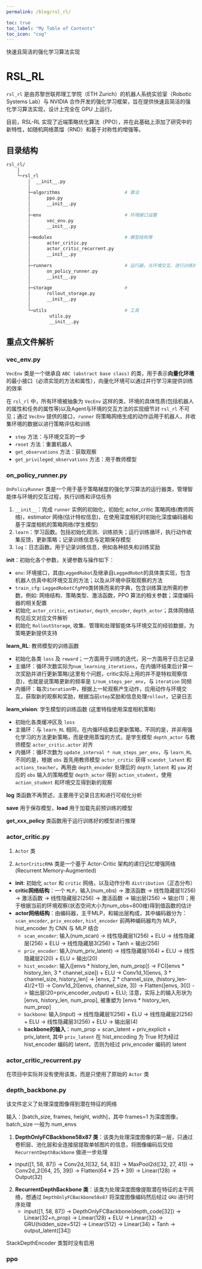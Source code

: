```yaml
---
permalink: /blog/rsl_rl/

toc: true
toc_label: "My Table of Contents"
toc_icon: "cog"
---
```


快速且简洁的强化学习算法实现

# RSL_RL

`rsl_rl` 是由苏黎世联邦理工学院（ETH Zurich）的机器人系统实验室（Robotic Systems Lab）与 NVIDIA 合作开发的强化学习框架，旨在提供快速且简洁的强化学习算法实现，设计上完全在 GPU 上运行。

目前，RSL-RL 实现了近端策略优化算法（PPO），并在此基础上添加了研究中的新特性，如随机网络蒸馏（RND）和基于对称性的增强等。

## 目录结构

```bash
rsl_rl/
    │
    └─rsl_rl
        │  __init__.py
        │
        ├─algorithms                        # 算法
        │      ppo.py
        │      __init__.py
        │
        ├─env                               # 环境接口设置
        │      vec_env.py
        │      __init__.py
        │
        ├─modules                           # 模型结构等
        │      actor_critic.py
        │      actor_critic_recurrent.py
        │      __init__.py
        │
        ├─runners                           # 运行器，与环境交互、进行训练的核心
        │      on_policy_runner.py
        │      __init__.py
        │
        ├─storage                           # 
        │      rollout_storage.py
        │      __init__.py
        │
        └─utils                             # 工具
                utils.py
                __init__.py
```

## 重点文件解析

### vec_env.py 

`VecEnv` 类是一个继承自 `ABC (abstract base class)` 的类，用于表示**向量化环境**的最小接口（必须实现的方法和属性），向量化环境可以通过并行学习来提供训练的效率

在 `rsl_rl` 中，所有环境被抽象为 `VecEnv` 这样的类，环境的具体性质(包括机器人的属性和任务的属性等)以及Agent与环境的交互方法的实现细节对 `rsl_rl` 不可见；通过 `VecEnv` 提供的接口，`runner` 将策略网络生成的动作运用于机器人，并收集环境的数据以进行策略评估和训练

- `step` 方法：与环境交互的一步
- `reset` 方法：重置机器人
- `get_observations` 方法：获取观察
- `get_privileged_observations` 方法：用于教师模型

### on_policy_runner.py

`OnPolicyRunner` 类是一个用于基于策略梯度的强化学习算法的运行器类，管理智能体与环境的交互过程，执行训练和评估任务

1. `__init__`：完成 `runner` 实例的初始化，初始化 actor_critic 策略网络(教师网络)，estimator 网络(估计特权信息)，在使用深度相机时初始化深度编码器和基于深度相机的策略网络(学生模型)
2. `learn`：学习函数。包括初始化观测、训练损失；运行训练循环，执行动作收集反馈，更新策略；记录训练信息与定期保存模型
3. `log`：日志函数。用于记录训练信息，例如各种损失和训练奖励

**__init__**：初始化各个参数，关键参数与操作如下：
 - `env`: 环境接口，其由`LeggedRobot`及继承自`LeggedRobot`的具体类实现，包含机器人仿真中和环境交互的方法；以及从环境中获取观察的方法
 - `train_cfg`: `LeggedRobotCfgPPO`类转换而来的字典，包含训练算法所需的参数，例如: 网络结构、策略类型、激活函数，PPO 算法的相关参数；深度编码器的相关配置
 - 初始化 `actor_critic`, `estimator`, `depth_encoder`, `depth_actor`；具体网络结构见后文对应文件解析
 - 初始化 `RolloutStorage`, 收集、管理和处理智能体与环境交互的经验数据，为策略更新提供支持

**learn_RL**: 教师模型的训练函数
 - 初始化各类 `loss` 及 `reward`；一方面用于训练的迭代，另一方面用于日志记录
 - 主循环：循环次数实际为`num_learning_iterations`，在内循环结束后计算一次奖励并进行更新策略(这里有个问题，critic实际上用的并不是特权观察信息)，也就是说策略更新的频率是 `1/num_steps_per_env`，与 `iteration` 同频
 - 内循环：每次`iteration`中，根据上一轮观察产生动作，应用动作与环境交互，获取新的观察和奖励，根据当前`step`奖励和信息处理`rollout`，记录日志

**learn_vision**: 学生模型的训练函数 (这里特指使用深度相机策略)
 - 初始化各类缓冲区及 `loss`
 - 主循环：与 `learn_RL` 相同，在内循环结束后更新策略，不同的是，并非用强化学习的方法更新策略，而是使用蒸馏的方式，是学生模型 `depth_actor` 与教师模型 `actor_critic.actor` 对齐
 - 内循环：循环次数为 `update_interval * num_steps_per_env`，与 `learn_RL` 不同的是，根据 `obs` 首先用教师模型 `actor_critic` 获得 `scandot_latent` 和 `actions_teacher`，再用由 `depth_encoder` 处理后的 `depth_latent` 和 `yaw` 对应的 `obs` 输入的策略模型 `depth_actor` 得到 `action_student`，使用 `action_student` 和环境交互得到新的观察

**log** 类函数不再赘述，主要用于记录日志和进行可视化分析

**save** 用于保存模型，**load** 用于加载先前预训练的模型

**get_xxx_policy** 类函数用于运行训练好的模型进行推理

### actor_critic.py

1. `Actor` 类

2. `ActorCriticRMA` 类是一个基于 Actor-Critic 架构的递归记忆增强网络(Recurrent Memory-Augmented)
 - **__init__**: 初始化 `actor` 和 `critic` 网络，以及动作分布 `distribution`（正态分布）
 - **critic网络结构**：一个 `MLP`，输入(num_obs) -> 激活函数 -> 线性隐藏层1(256) -> 激活函数 -> 线性隐藏层2(256) -> 激活函数 -> 输出层(256) -> 输出(1)；用于根据当前的环境观察(状态空间大小为num_obs=800维)得到值函数的估计
 - **actor网络结构**：由编码器，主干MLP，和输出层构成，其中编码器分为：`scan_encoder`, `priv_encoder`, `hist_encoder` 前两种编码器均为 MLP，hist_encoder 为 CNN 与 MLP 结合
   - `scan_encoder`: 输入(num_scan) -> 线性隐藏层1(256) + ELU -> 线性隐藏层(256) + ELU -> 线性隐藏层3(256) + Tanh = 输出(256)
   - `priv_encoder`: 输入(num_priv_latent) -> 线性隐藏层1(64) + ELU -> 线性隐藏层2(20) + ELU = 输出(20)
   - `hist_encoder`: 输入([envs * history_len, num_prop]) -> FC([envs * history_len, 3 * channel_size]) + ELU -> Conv1d_1([envs, 3 * channel_size, history_len] -> [envs, 2 * channel_size, (history_len-4)/2+1]) -> Conv1d_2([envs, channel_size, 3]) -> Flatten([envs, 30]) -> 输出层(20=priv_encoder_output) + ELU; 注意，实际上的输入形状为 [envs, history_len, num_prop], 被重塑为 [envs * history_len, num_prop]
   - `backbone`: 输入(input) -> 线性隐藏层1(256) + ELU -> 线性隐藏层2(256) + ELU -> 线性隐藏层3(256) + ELU -> 输出层(4)
   - **backbone的输入**：num_prop + scan_latent + priv_explicit + priv_latent, 其中 `priv_latent` 在 hist_encoding 为 True 时为经过 hist_encoder 编码的 latent，否则为经过 priv_encoder 编码的 latent


### actor_critic_recurrent.py

在项目中实际并没有使用该类，而是只使用了原始的 `Actor` 类

### depth_backbone.py

该文件定义了处理深度图像得到潜在特征的网络

输入：[batch_size, frames, height, width]，其中 frames=1 为深度图像，batch_size 一般为 num_envs

1. **DepthOnlyFCBackbone58x87 类**：该类为处理深度图像的第一层，只通过卷积层、池化层和全连接层提取单帧图片的信息，将图像编码后交给 `RecurrentDepthBackbone` 做进一步处理
  - input([1, 58, 87]) -> Conv2d_1([32, 54, 83]) -> MaxPool2d([32, 27, 41]) -> Conv2d_2([64, 25, 39]) -> Flatten(64 * 25 * 39) -> Linear(128) -> Output(32)


2. **RecurrentDepthBackbone 类**：该类为处理深度图像提取潜在特征的主干网络，想通过 `DepthOnlyFCBackbone58x87` 将深度图像编码然后经过 `GRU` 进行时序处理
   - input([1, 58, 87]) -> DepthOnlyFCBackbone(depth_code[32]) -> Linear(32+n_prop) -> Linear(128) + ELU -> Linear(32) -> GRU(hidden_size=512) -> Linear(512) -> Linear(34) + Tanh -> output_latent([34])

StackDepthEncoder 类暂时没有启用

### ppo